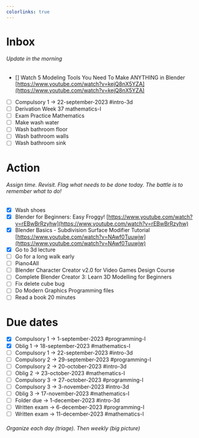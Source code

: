 ```yaml
---
colorlinks: true
---
```


# Inbox
###### Update in the morning

* [] Watch 5 Modeling Tools You Need To Make ANYTHING in Blender [https://www.youtube.com/watch?v=kejQ8nX5YZA](https://www.youtube.com/watch?v=kejQ8nX5YZA)
* [ ] Compulsory 1 -> 22-september-2023 #intro-3d
* [ ] Derivation Week 37 mathematics-I
* [ ] Exam Practice Mathematics
* [ ] Make wash water
* [ ] Wash bathroom floor
* [ ] Wash bathroom walls
* [ ] Wash bathroom sink

# Action
###### Assign time. Revisit. Flag what needs to be done today. The battle is to remember what to do!

* [x] Wash shoes
* [x] Blender for Beginners: Easy Froggy! [https://www.youtube.com/watch?v=rEBwBrRzyhw](https://www.youtube.com/watch?v=rEBwBrRzyhw)
* [x] Blender Basics - Subdivision Surface Modifier Tutorial [https://www.youtube.com/watch?v=NAwf0Tuuwjw](https://www.youtube.com/watch?v=NAwf0Tuuwjw)
* [x] Go to 3d lecture
* [ ] Go for a long walk early
* [ ] Piano4All
* [ ] Blender Character Creator v2.0 for Video Games Design Course
* [ ] Complete Blender Creator 3: Learn 3D Modelling for Beginners
* [ ] Fix delete cube bug
* [ ] Do Modern Graphics Programming files
* [ ] Read a book 20 minutes

# Due dates

* [x] Compulsory 1 -> 1-september-2023  #programming-I 
* [x] Oblig 1      -> 18-september-2023 #mathematics-I
* [ ] Compulsory 1 -> 22-september-2023 #intro-3d
* [ ] Compulsory 2 -> 29-september-2023 #programming-I
* [ ] Compulsory 2 -> 20-october-2023   #intro-3d
* [ ] Oblig 2      -> 23-october-2023   #mathematics-I
* [ ] Compulsory 3 -> 27-october-2023   #programming-I
* [ ] Compulsory 3 -> 3-november-2023   #intro-3d
* [ ] Oblig 3      -> 17-november-2023  #mathematics-I
* [ ] Folder due   -> 1-december-2023   #intro-3d
* [ ] Written exam -> 6-december-2023   #programming-I
* [ ] Written exam -> 11-december-2023  #mathematics-I

###### Organize each day (triage). Then weekly (big picture)

